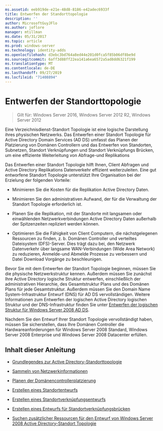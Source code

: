 ```yaml
---
ms.assetid: eeb919de-e21e-48d8-8186-e42adec6933f
title: Entwerfen der Standorttopologie
description: ''
author: MicrosoftGuyJFlo
ms.author: joflore
manager: mtillman
ms.date: 05/31/2017
ms.topic: article
ms.prod: windows-server
ms.technology: identity-adds
ms.openlocfilehash: d3ebc3bd764a8ed44e201d0fca5f85b06df8be9d
ms.sourcegitcommit: 6aff3d88ff22ea141a6ea6572a5ad8dd6321f199
ms.translationtype: MT
ms.contentlocale: de-DE
ms.lasthandoff: 09/27/2019
ms.locfileid: "71408894"
---
```

# <a name="designing-the-site-topology"></a>Entwerfen der Standorttopologie

>Gilt für: Windows Server 2016, Windows Server 2012 R2, Windows Server 2012

Eine Verzeichnisdienst-Standort Topologie ist eine logische Darstellung ihres physischen Netzwerks. Das Entwerfen einer Standort Topologie für Active Directory Domain Services (AD DS) umfasst das Planen der Platzierung von Domänen Controllern und das Entwerfen von Standorten, Subnetzen, Standort Verknüpfungen und Standort Verknüpfungs Brücken, um eine effiziente Weiterleitung von Abfrage-und Replikations  
  
Das Entwerfen einer Standort Topologie hilft Ihnen, Client Abfragen und Active Directory Replikations Datenverkehr effizient weiterzuleiten. Eine gut entworfene Standort Topologie unterstützt Ihre Organisation bei der Erzielung der folgenden Vorteile:  
  
-   Minimieren Sie die Kosten für die Replikation Active Directory Daten.  
  
-   Minimieren Sie den administrativen Aufwand, der für die Verwaltung der Standort Topologie erforderlich ist.  
  
-   Planen Sie die Replikation, mit der Standorte mit langsamen oder einwählenden Netzwerkverbindungen Active Directory Daten außerhalb der Spitzenzeiten repliziert werden können.  
  
-   Optimieren Sie die Fähigkeit von Client Computern, die nächstgelegenen Ressourcen zu finden, z. b. Domänen Controller und verteiltes Dateisystem (DFS)-Server. Dies trägt dazu bei, den Netzwerk Datenverkehr über langsame WAN-Verbindungen (Wide Area Network) zu reduzieren, Anmelde-und Abmelde Prozesse zu verbessern und Datei Download Vorgänge zu beschleunigen.  
  
Bevor Sie mit dem Entwerfen der Standort Topologie beginnen, müssen Sie die physische Netzwerkstruktur kennen. Außerdem müssen Sie zunächst Ihre Active Directory logische Struktur entwerfen, einschließlich der administrativen Hierarchie, des Gesamtstruktur Plans und des Domänen Plans für jede Gesamtstruktur. Außerdem müssen Sie den Domain Name System-Infrastruktur Entwurf (DNS) für AD DS vervollständigen. Weitere Informationen zum Entwerfen der logischen Active Directory logischen Struktur und der DNS-Infrastruktur finden Sie unter [Entwerfen der logischen Struktur für Windows Server 2008 AD DS](https://technet.microsoft.com/library/cc770806.aspx).  
  
Nachdem Sie den Entwurf Ihrer Standort Topologie vervollständigt haben, müssen Sie sicherstellen, dass Ihre Domänen Controller die Hardwareanforderungen für Windows Server 2008 Standard, Windows Server 2008 Enterprise und Windows Server 2008 Datacenter erfüllen.  
  
## <a name="in-this-guide"></a>Inhalt dieser Anleitung  
  
-   [Grundlegendes zur Active Directory-Standorttopologie](../../ad-ds/plan/Understanding-Active-Directory-Site-Topology.md)  
  
-   [Sammeln von Netzwerkinformationen](../../ad-ds/plan/Collecting-Network-Information.md)  
  
-   [Planen der Domänencontrollerplatzierung](../../ad-ds/plan/Planning-Domain-Controller-Placement.md)  
  
-   [Erstellen eines Standortentwurfs](../../ad-ds/plan/Creating-a-Site-Design.md)  
  
-   [Erstellen eines Standortverknüpfungsentwurfs](../../ad-ds/plan/Creating-a-Site-Link-Design.md)  
  
-   [Erstellen eines Entwurfs für Standortverknüpfungsbrücken](../../ad-ds/plan/Creating-a-Site-Link-Bridge-Design.md)  
  
-   [Suchen zusätzlicher Ressourcen für den Entwurf von Windows Server 2008 Active Directory-Standort Topologie](../../ad-ds/plan/Finding-Additional-Resources-for-Windows-Server-2008-Active-Directory-Site-Topology-Design.md)  
  


